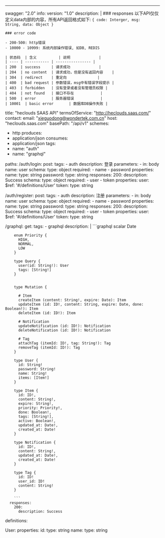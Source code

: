 ---
swagger: "2.0"
info:
  version: "1.0"
  description: |
    ### responses
    以下API仅仅定义data内部的内容，所有API返回格式如下:
    ```
    {
      code: Interger,
      msg:  String,
      data: Object
    }
    ```

    ### error code

    - 200-500: http错误
    - 10000 - 10999: 系统内部操作错误, 如DB, REDIS

    | 状态码  | 含义          | 说明             |
    | ---- | ----------- | ---------------- |
    | 200  | success     | 请求成功             |
    | 204  | no content  | 请求成功，但是没有返回内容    |
    | 304  | redirect    | 重定向              |
    | 400  | bad request | 参数错误，msg中有错误字段提示 |
    | 403  | forbidden   | 没有登录或者没有管理员权限 |
    | 404  | not found   | 接口不存在            |
    | 500  | error       | 服务器错误            |
    | 10001  | basic error       | 数据库DB操作失败 |
 

  title: "heclouds SAAS API"
  termsOfService: "http://heclouds.saas.com/"
  contact:
    email: "xieguodong@wondertek.com.cn"
host: "heclouds.saas.com"
basePath: "/api/v1"
schemes:
  - http
produces:
  - application/json
consumes:
  - application/json
tags:
  - name: "auth"
  - name: "graphql"


paths:
  /auth/login:
    post:
      tags:
        - auth
      description: 登录
      parameters:
        - in: body
          name: user
          schema:
            type: object
            required:
              - name
              - password
            properties:
              name:
                type: string
              password:
                type: string
      responses:
        200:
          description: Success
          schema:
            type: object
            required:
              - user
              - token
            properties:
              user:
                $ref: '#/definitions/User'
              token:
                type: string
                
  /auth/register:
    post:
      tags:
        - auth
      description: 注册
      parameters:
        - in: body
          name: user
          schema:
            type: object
            required:
              - name
              - password
            properties:
              name:
                type: string
              password:
                type: string
      responses:
        200:
          description: Success
          schema:
            type: object
            required:
              - user
              - token
            properties:
              user:
                $ref: '#/definitions/User'
              token:
                type: string

  /graphql:
    get:
      tags:
        - graphql
      description: |
        ```graphql
        scalar Date
        
        enum Priority {
          HIGH,
          NORMAL,
          LOW
        }
        
        type Query {
          user(id: String!): User
          tags: [String!]
        }
        
        
        type Mutation {
        
          # Item
          createItem (content: String!, expire: Date): Item
          updateItem (id: ID!, content: String, expire: Date, done: Boolean!): Item
          deleteItem (id: ID!): Item 
          
          # Notification
          updateNotification (id: ID!): Notification
          deleteNotification (id: ID!): Notification
          
          # Tag
          attachTag (itemId: ID!, tag: String!): Tag
          removeTag (itemId: ID!): Tag
        }
        
        type User {
          id: String!
          password: String!
          name: String!
          items: [Item!]
        }
        
        type Item {
          id: ID!,
          content: String!,
          expire: String!,
          priority: Priority!,
          done: Boolean!,
          tags: [String!],
          active: Boolean!,
          updated_at: Date!,
          created_at: Date!
        }

        type Notification {
          id: ID!,
          content: String!,
          updated_at: Date!,
          created_at: Date!
        }
        
        type Tag {
          id: ID!
          user_id: ID!
          content: String!
        }

        ```
      responses:
        200:
          description: Success
      

definitions:

  User:
    properties:
      id:
        type: string
      name:
        type: string

